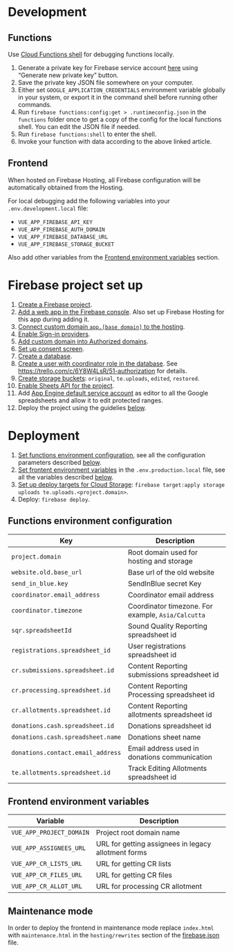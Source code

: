 # Development

## Functions

Use [Cloud Functions shell](https://firebase.google.com/docs/functions/local-emulator) for debugging functions locally.

1. Generate a private key for Firebase service account [here](https://console.firebase.google.com/project/_/settings/serviceaccounts/adminsdk) using “Generate new private key” button.
1. Save the private key JSON file somewhere on your computer.
1. Either set `GOOGLE_APPLICATION_CREDENTIALS` environment variable globally in your system, or export it in the command shell before running other commands.
1. Run `firebase functions:config:get > .runtimeconfig.json` in the `functions` folder once to get a copy of the config for the local functions shell. You can edit the JSON file if needed.
1. Run `firebase functions:shell` to enter the shell.
1. Invoke your function with data according to the above linked article.

## Frontend

When hosted on Firebase Hosting, all Firebase configuration will be automatically obtained from the Hosting.

For local debugging add the following variables into your `.env.development.local` file:

- `VUE_APP_FIREBASE_API_KEY`
- `VUE_APP_FIREBASE_AUTH_DOMAIN`
- `VUE_APP_FIREBASE_DATABASE_URL`
- `VUE_APP_FIREBASE_STORAGE_BUCKET`

Also add other variables from the [Frontend environment variables](#frontend-environment-variables) section.

# Firebase project set up

1. [Create a Firebase project](https://console.firebase.google.com).
1. [Add a web app in the Firebase console](https://console.firebase.google.com/project/_/settings/general/). Also set up Firebase Hosting for this app during adding it.
1. [Connect custom domain `app.[base domain]` to the hosting](https://console.firebase.google.com/project/_/hosting/main).
1. [Enable Sign-in providers](https://console.firebase.google.com/project/_/authentication/providers).
1. [Add custom domain into Authorized domains](https://console.firebase.google.com/project/_/authentication/providers).
1. [Set up consent screen](https://console.developers.google.com/apis/credentials/consent).
1. [Create a database](https://console.firebase.google.com/project/_/database).
1. [Create a user with coordinator role in the database](https://console.firebase.google.com/project/_/database/_/data/users). See https://trello.com/c/6Y8W4LsR/51-authorization for details.
1. [Create storage buckets](https://console.firebase.google.com/project/_/storage/_/files): `original`, `te.uploads`, `edited`, `restored`.
1. [Enable Sheets API for the project](https://console.developers.google.com/apis/api/sheets.googleapis.com/overview).
1. Add [App Engine default service account](https://console.developers.google.com/apis/api/sheets.googleapis.com/credentials) as editor to all the Google spreadsheets and allow it to edit protected ranges.
1. Deploy the project using the guidelies [below](#deployment).

# Deployment

1. [Set functions environment configuration](https://firebase.google.com/docs/functions/config-env), see all the configuration parameters described [below](#functions-environment-configuration).
1. [Set frontent environment variables](https://cli.vuejs.org/guide/mode-and-env.html) in the `.env.production.local` file, see all the variables described [below](#frontend-environment-variables).
1. [Set up deploy targets for Cloud Storage](https://firebase.google.com/docs/cli/targets#set-up-deploy-target-storage-database): `firebase target:apply storage uploads te.uploads.<project.domain>`.
1. Deploy: `firebase deploy`.

## Functions environment configuration

| Key                               | Description                                        |
| --------------------------------- | -------------------------------------------------- |
| `project.domain`                  | Root domain used for hosting and storage           |
| `website.old.base_url`            | Base url of the old website                        |
| `send_in_blue.key`                | SendInBlue secret Key                              |
| `coordinator.email_address`       | Coordinator email address                          |
| `coordinator.timezone`            | Coordinator timezone. For example, `Asia/Calcutta` |
| `sqr.spreadsheetId`               | Sound Quality Reporting spreadsheet id             |
| `registrations.spreadsheet_id`    | User registrations spreadsheet id                  |
| `cr.submissions.spreadsheet.id`   | Content Reporting submissions spreadsheet id       |
| `cr.processing.spreadsheet.id`    | Content Reporting Processing spreadsheet id        |
| `cr.allotments.spreadsheet.id`    | Content Reporting allotments spreadsheet id        |
| `donations.cash.spreadsheet.id`   | Donations spreadsheet id                           |
| `donations.cash.spreadsheet.name` | Donations sheet name                               |
| `donations.contact.email_address` | Email address used in donations communication      |
| `te.allotments.spreadsheet.id`    | Track Editing Allotments spreadsheet id            |

## Frontend environment variables

| Variable                 | Description                                         |
| ------------------------ | --------------------------------------------------- |
| `VUE_APP_PROJECT_DOMAIN` | Project root domain name                            |
| `VUE_APP_ASSIGNEES_URL`  | URL for getting assignees in legacy allotment forms |
| `VUE_APP_CR_LISTS_URL`   | URL for getting CR lists                            |
| `VUE_APP_CR_FILES_URL`   | URL for getting CR files                            |
| `VUE_APP_CR_ALLOT_URL`   | URL for processing CR allotment                     |

## Maintenance mode

In order to deploy the frontend in maintenance mode replace `index.html` with `maintenance.html` in the `hosting/rewrites` section of the [firebase.json](firebase.json) file.
